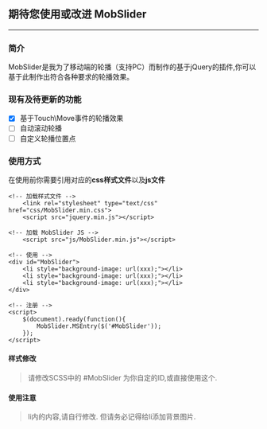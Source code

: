 ## 期待您使用或改进 MobSlider
------
### 简介
MobSlider是我为了移动端的轮播（支持PC）而制作的基于jQuery的插件,你可以基于此制作出符合各种要求的轮播效果。

### 现有及待更新的功能
- [x] 基于Touch\Move事件的轮播效果
- [ ] 自动滚动轮播
- [ ] 自定义轮播位置点

### 使用方式
在使用前你需要引用对应的**css样式文件**以及**js文件**

```
<!-- 加载样式文件 -->
    <link rel="stylesheet" type="text/css" href="css/MobSlider.min.css">
    <script src="jquery.min.js"></script>

<!-- 加载 MobSlider JS -->
    <script src="js/MobSlider.min.js"></script>

<!-- 使用 -->
<div id="MobSlider">
	<li style="background-image: url(xxx);"></li>
	<li style="background-image: url(xxx);"></li>
	<li style="background-image: url(xxx);"></li>
</div>

<!-- 注册 -->
<script>
	$(document).ready(function(){
		MobSlider.MSEntry($('#MobSlider'));
	});
</script>
```
#### 样式修改
> 请修改SCSS中的 #MobSlider 为你自定的ID,或直接使用这个.
#### 使用注意
> li内的内容,请自行修改.
> 但请务必记得给li添加背景图片.